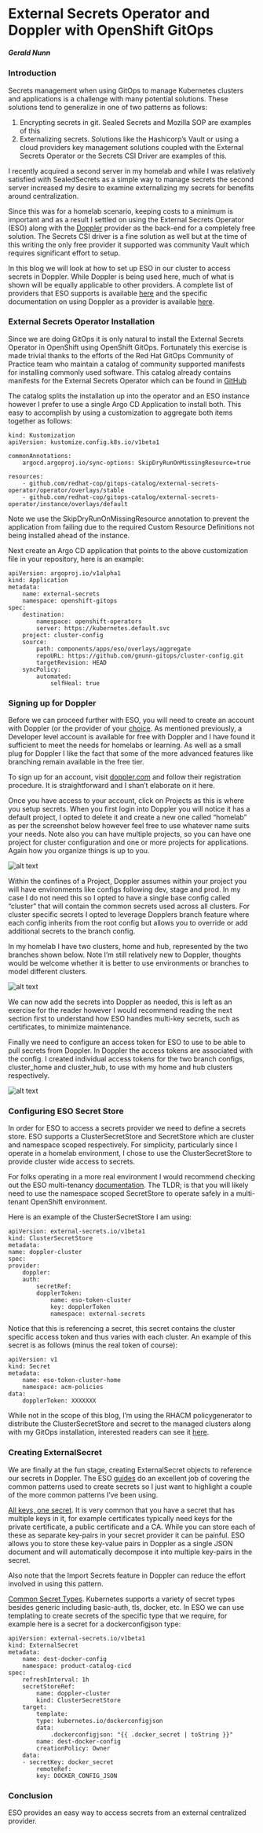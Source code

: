 # External Secrets Operator and Doppler with OpenShift GitOps
##### Gerald Nunn

### Introduction

Secrets management when using GitOps to manage Kubernetes clusters and applications is a challenge with many potential solutions. These solutions tend to generalize in one of two patterns as follows:

1. Encrypting secrets in git. Sealed Secrets and Mozilla SOP are examples of this
2. Externalizing secrets. Solutions like the Hashicorp’s Vault or using a cloud providers key management solutions coupled with the External Secrets Operator or the Secrets CSI Driver are examples of this.

I recently acquired a second server in my homelab and while I was relatively satisfied with SealedSecrets as a simple way to manage secrets the second server increased my desire to examine externalizing my secrets for benefits around centralization.

Since this was for a homelab scenario, keeping costs to a minimum is important and as a result I settled on using the External Secrets Operator (ESO) along with the [Doppler](http://doppler.com) provider as the back-end for a completely free solution. The Secrets CSI driver is a fine solution as well but at the time of this writing the only free provider it supported was community Vault which requires significant effort to setup.

In this blog we will look at how to set up ESO in our cluster to access secrets in Doppler. While Doppler is being used here, much of what is shown will be equally applicable to other providers. A complete list of providers that ESO supports is available [here](https://external-secrets.io/latest/provider/aws-secrets-manager/) and the specific documentation on using Doppler as a provider is available [here](https://external-secrets.io/latest/provider/doppler/).

### External Secrets Operator Installation

Since we are doing GitOps it is only natural to install the External Secrets Operator in OpenShift using OpenShift GitOps. Fortunately this exercise is made trivial thanks to the efforts of the Red Hat GitOps Community of Practice team who maintain a catalog of community supported manifests for installing commonly used software. This catalog already contains manifests for the External Secrets Operator which can be found in [GitHub](https://github.com/redhat-cop/gitops-catalog/tree/main/external-secrets-operator)

The catalog splits the installation up into the operator and an ESO instance however I prefer to use a single Argo CD Application to install both. This easy to accomplish by using a customization to aggregate both items together as follows:

    kind: Kustomization
    apiVersion: kustomize.config.k8s.io/v1beta1

    commonAnnotations:
        argocd.argoproj.io/sync-options: SkipDryRunOnMissingResource=true

    resources:
        - github.com/redhat-cop/gitops-catalog/external-secrets-operator/operator/overlays/stable
        - github.com/redhat-cop/gitops-catalog/external-secrets-operator/instance/overlays/default

Note we use the SkipDryRunOnMissingResource annotation to prevent the application from failing due to the required Custom Resource Definitions not being installed ahead of the instance.

Next create an Argo CD application that points to the above customization file in your repository, here is an example:

    apiVersion: argoproj.io/v1alpha1
    kind: Application
    metadata:
        name: external-secrets
        namespace: openshift-gitops
    spec:
        destination:
            namespace: openshift-operators
            server: https://kubernetes.default.svc
        project: cluster-config
        source:
            path: components/apps/eso/overlays/aggregate
            repoURL: https://github.com/gnunn-gitops/cluster-config.git
            targetRevision: HEAD
        syncPolicy:
            automated:
                selfHeal: true

### Signing up for Doppler

Before we can proceed further with ESO, you will need to create an account with Doppler (or the provider of your [choice](https://external-secrets.io/v0.8.1/provider/aws-secrets-manager/). As mentioned previously, a Developer level account is available for free with Doppler and I have found it sufficient to meet the needs for homelabs or learning. As well as a small plug for Doppler I like the fact that some of the more advanced features like branching remain available in the free tier.

To sign up for an account, visit [doppler.com](https://doppler.com) and follow their registration procedure. It is straightforward and I shan’t elaborate on it here.

Once you have access to your account, click on Projects as this is where you setup secrets. When you first login into Doppler you will notice it has a default project, I opted to delete it and create a new one called “homelab” as per the screenshot below however feel free to use whatever name suits your needs. Note also you can have multiple projects, so you can have one project for cluster configuration and one or more projects for applications. Again how you organize things is up to you.

![alt text](https://raw.githubusercontent.com/gnunn-gitops/blogs/main/external-secrets-operator-doppler/img/doppler-homelab.png)

Within the confines of a Project, Doppler assumes within your project you will have environments like configs following dev, stage and prod. In my case I do not need this so I opted to have a single base config called “cluster” that will contain the common secrets used across all clusters. For cluster specific secrets I opted to leverage Dopplers branch feature where each config inherits from the root config but allows you to override or add additional secrets to the branch config.

In my homelab I have two clusters, home and hub, represented by the two branches shown below. Note I’m still relatively new to Doppler, thoughts would be welcome whether it is better to use environments or branches to model different clusters.

![alt text](https://raw.githubusercontent.com/gnunn-gitops/blogs/main/external-secrets-operator-doppler/img/doppler-clusters.png)

We can now add the secrets into Doppler as needed, this is left as an exercise for the reader however I would recommend reading the next section first to understand how ESO handles multi-key secrets, such as certificates, to minimize maintenance.

Finally we need to configure an access token for ESO to use to be able to pull secrets from Doppler. In Doppler the access tokens are associated with the config. I created individual access tokens for the two branch configs, cluster_home and cluster_hub, to use with my home and hub clusters respectively.

![alt text](https://raw.githubusercontent.com/gnunn-gitops/blogs/main/external-secrets-operator-doppler/img/doppler-access-token.png)

### Configuring ESO Secret Store

In order for ESO to access a secrets provider we need to define a secrets store. ESO supports a ClusterSecretStore and SecretStore which are cluster and namespace scoped respectively. For simplicity, particularly since I operate in a homelab environment, I chose to use the ClusterSecretStore to provide cluster wide access to secrets.

For folks operating in a more real environment I would recommend checking out the ESO multi-tenancy [documentation](https://external-secrets.io/v0.8.1/guides/multi-tenancy/). The TLDR; is that you will likely need to use the namespace scoped SecretStore to operate safely in a multi-tenant OpenShift environment.

Here is an example of the ClusterSecretStore I am using:

    apiVersion: external-secrets.io/v1beta1
    kind: ClusterSecretStore
    metadata:
    name: doppler-cluster
    spec:
    provider:
        doppler:
        auth:
            secretRef:
            dopplerToken:
                name: eso-token-cluster
                key: dopplerToken
                namespace: external-secrets

Notice that this is referencing a secret, this secret contains the cluster specific access token and thus varies with each cluster. An example of this secret is as follows (minus the real token of course):

    apiVersion: v1
    kind: Secret
    metadata:
        name: eso-token-cluster-home
        namespace: acm-policies
    data:
        dopplerToken: XXXXXXX

While not in the scope of this blog, I’m using the RHACM policygenerator to distribute the ClusterSecretStore and secret to the managed clusters along with my GitOps installation, interested readers can see it [here](https://github.com/gnunn-gitops/acm-hub-bootstrap/tree/main/components/policies/gitops/base).

### Creating ExternalSecret

We are finally at the fun stage, creating ExternalSecret objects to reference our secrets in Doppler. The ESO [guides](https://external-secrets.io/v0.8.1/guides/introduction/) do an excellent job of covering the common patterns used to create secrets so I just want to highlight a couple of the more common patterns I’ve been using.

[All keys, one secret](https://external-secrets.io/v0.8.1/guides/all-keys-one-secret/). It is very common that you have a secret that has multiple keys in it, for example certificates typically need keys for the private certificate, a public certificate and a CA. While you can store each of these as separate key-pairs in your secret provider it can be painful. ESO allows you to store these key-value pairs in Doppler as a single JSON document and will automatically decompose it into multiple key-pairs in the secret.

Also note that the Import Secrets feature in Doppler can reduce the effort involved in using this pattern.

[Common Secret Types](https://external-secrets.io/v0.8.1/guides/common-k8s-secret-types/). Kubernetes supports a variety of secret types besides generic including basic-auth, tls, docker, etc. In ESO we can use templating to create secrets of the specific type that we require, for example here is a secret for a dockerconfigjson type:

    apiVersion: external-secrets.io/v1beta1
    kind: ExternalSecret
    metadata:
        name: dest-docker-config
        namespace: product-catalog-cicd
    spec:
        refreshInterval: 1h
        secretStoreRef:
            name: doppler-cluster
            kind: ClusterSecretStore
        target:
            template:
            type: kubernetes.io/dockerconfigjson
            data:
                .dockerconfigjson: "{{ .docker_secret | toString }}"
            name: dest-docker-config
            creationPolicy: Owner
        data:
        - secretKey: docker_secret
            remoteRef:
            key: DOCKER_CONFIG_JSON

### Conclusion

ESO provides an easy way to access secrets from an external centralized provider.

